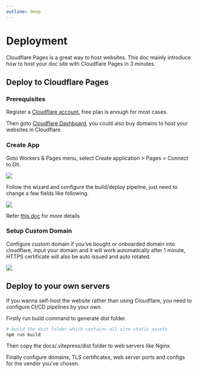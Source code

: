 ```yaml
---
outline: deep
---
```


# Deployment

Cloudflare Pages is a great way to host websites. This doc mainly introduce how to host your doc site with Cloudflare Pages in 3 minutes.

## Deploy to Cloudflare Pages

### Prerequisites

Register a [Cloudflare account](https://www.cloudflare.com/plans/), free plan is enough for most cases. 

Then goto [Cloudflare Dashboard](https://dash.cloudflare.com), you could also buy domains to host your websites in Cloudflare.

### Create App

Goto Workers & Pages menu, select Create application > Pages > Connect to Git.

![](https://filecdn.code2life.top/create-pages-cloudflare.png)

Follow the wizard and configure the build/deploy pipeline, just need to change a few fields like following.

![](https://filecdn.code2life.top/connect-git-and-build.png)

Refer [this doc](https://developers.cloudflare.com/pages/framework-guides/deploy-a-vitepress-site/) for more details

### Setup Custom Domain

Configure custom domain if you've bought or onboarded domain into cloudflare, input your domain and it will work automatically after 1 minute, HTTPS certificate will also be auto issued and auto rotated.

![](https://filecdn.code2life.top/custom-domain.png)

## Deploy to your own servers

If you wanna self-host the website rather than using Cloudflare, you need to configure CI/CD pipelines by your own.

Firstly run build command to generate dist folder.

```bash
# build the dist folder which contains all site static assets
npm run build
```

Then copy the docs/.vitepress/dist folder to web servers like Nginx.

Finally configure domains, TLS certificates, web server ports and configs for the vendor you've chosen.
